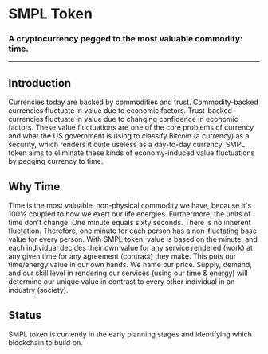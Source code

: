# SMPL Token
### A cryptocurrency pegged to the most valuable commodity: time.
---

## Introduction
Currencies today are backed by commodities and trust. Commodity-backed currencies fluctuate in value due to economic factors. Trust-backed currencies fluctuate in value due to changing confidence in economic factors. These value fluctuations are one of the core problems of currency and what the US government is using to classify Bitcoin (a currency) as a security, which renders it quite useless as a day-to-day currency. SMPL token aims to eliminate these kinds of economy-induced value fluctuations by pegging currency to time.

## Why Time
Time is the most valuable, non-physical commodity we have, because it's 100% coupled to how we exert our life energies. Furthermore, the units of time don't change. One minute equals sixty seconds. There is no inherent fluctation. Therefore, one minute for each person has a non-fluctating base value for every person. With SMPL token, value is based on the minute, and each individual decides their own value for any service rendered (work) at any given time for any agreement (contract) they make. This puts our time/energy value in our own hands. We name our price. Supply, demand, and our skill level in rendering our services (using our time & energy) will determine our unique value in contrast to every other individual in an industry (society).

## Status
SMPL token is currently in the early planning stages and identifying which blockchain to build on.
